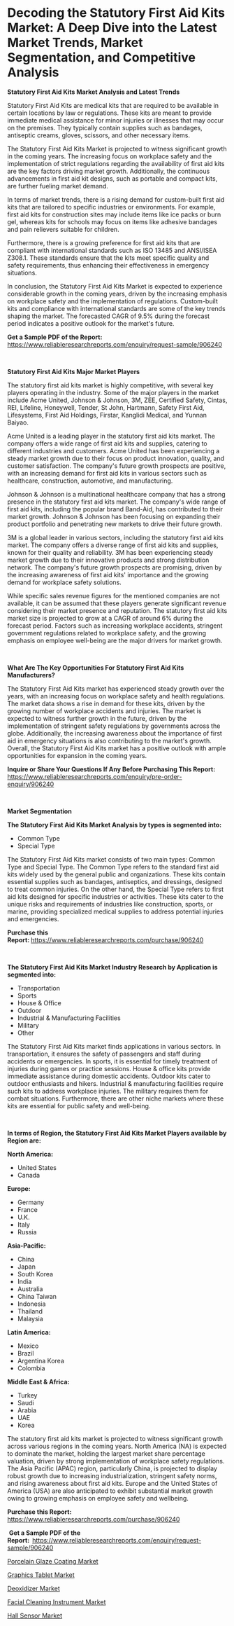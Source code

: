 <p><h1>Decoding the Statutory First Aid Kits Market: A Deep Dive into the Latest Market Trends, Market Segmentation, and Competitive Analysis</h1></p><p><strong>Statutory First Aid Kits Market Analysis and Latest Trends</strong></p>
<p><p>Statutory First Aid Kits are medical kits that are required to be available in certain locations by law or regulations. These kits are meant to provide immediate medical assistance for minor injuries or illnesses that may occur on the premises. They typically contain supplies such as bandages, antiseptic creams, gloves, scissors, and other necessary items.</p><p>The Statutory First Aid Kits Market is projected to witness significant growth in the coming years. The increasing focus on workplace safety and the implementation of strict regulations regarding the availability of first aid kits are the key factors driving market growth. Additionally, the continuous advancements in first aid kit designs, such as portable and compact kits, are further fueling market demand.</p><p>In terms of market trends, there is a rising demand for custom-built first aid kits that are tailored to specific industries or environments. For example, first aid kits for construction sites may include items like ice packs or burn gel, whereas kits for schools may focus on items like adhesive bandages and pain relievers suitable for children.</p><p>Furthermore, there is a growing preference for first aid kits that are compliant with international standards such as ISO 13485 and ANSI/ISEA Z308.1. These standards ensure that the kits meet specific quality and safety requirements, thus enhancing their effectiveness in emergency situations.</p><p>In conclusion, the Statutory First Aid Kits Market is expected to experience considerable growth in the coming years, driven by the increasing emphasis on workplace safety and the implementation of regulations. Custom-built kits and compliance with international standards are some of the key trends shaping the market. The forecasted CAGR of 9.5% during the forecast period indicates a positive outlook for the market's future.</p></p>
<p><strong>Get a Sample PDF of the Report:&nbsp;</strong> <a href="https://www.reliableresearchreports.com/enquiry/request-sample/906240">https://www.reliableresearchreports.com/enquiry/request-sample/906240</a></p>
<p>&nbsp;</p>
<p><strong>Statutory First Aid Kits Major Market Players</strong></p>
<p><p>The statutory first aid kits market is highly competitive, with several key players operating in the industry. Some of the major players in the market include Acme United, Johnson & Johnson, 3M, ZEE, Certified Safety, Cintas, REI, Lifeline, Honeywell, Tender, St John, Hartmann, Safety First Aid, Lifesystems, First Aid Holdings, Firstar, Kanglidi Medical, and Yunnan Baiyao. </p><p>Acme United is a leading player in the statutory first aid kits market. The company offers a wide range of first aid kits and supplies, catering to different industries and customers. Acme United has been experiencing a steady market growth due to their focus on product innovation, quality, and customer satisfaction. The company's future growth prospects are positive, with an increasing demand for first aid kits in various sectors such as healthcare, construction, automotive, and manufacturing. </p><p>Johnson & Johnson is a multinational healthcare company that has a strong presence in the statutory first aid kits market. The company's wide range of first aid kits, including the popular brand Band-Aid, has contributed to their market growth. Johnson & Johnson has been focusing on expanding their product portfolio and penetrating new markets to drive their future growth. </p><p>3M is a global leader in various sectors, including the statutory first aid kits market. The company offers a diverse range of first aid kits and supplies, known for their quality and reliability. 3M has been experiencing steady market growth due to their innovative products and strong distribution network. The company's future growth prospects are promising, driven by the increasing awareness of first aid kits' importance and the growing demand for workplace safety solutions. </p><p>While specific sales revenue figures for the mentioned companies are not available, it can be assumed that these players generate significant revenue considering their market presence and reputation. The statutory first aid kits market size is projected to grow at a CAGR of around 6% during the forecast period. Factors such as increasing workplace accidents, stringent government regulations related to workplace safety, and the growing emphasis on employee well-being are the major drivers for market growth.</p></p>
<p>&nbsp;</p>
<p><strong>What Are The Key Opportunities For Statutory First Aid Kits Manufacturers?</strong></p>
<p><p>The Statutory First Aid Kits market has experienced steady growth over the years, with an increasing focus on workplace safety and health regulations. The market data shows a rise in demand for these kits, driven by the growing number of workplace accidents and injuries. The market is expected to witness further growth in the future, driven by the implementation of stringent safety regulations by governments across the globe. Additionally, the increasing awareness about the importance of first aid in emergency situations is also contributing to the market's growth. Overall, the Statutory First Aid Kits market has a positive outlook with ample opportunities for expansion in the coming years.</p></p>
<p><strong>Inquire or Share Your Questions If Any Before Purchasing This Report:</strong> <a href="https://www.reliableresearchreports.com/enquiry/pre-order-enquiry/906240">https://www.reliableresearchreports.com/enquiry/pre-order-enquiry/906240</a></p>
<p>&nbsp;</p>
<p><strong>Market Segmentation</strong></p>
<p><strong>The Statutory First Aid Kits Market Analysis by types is segmented into:</strong></p>
<p><ul><li>Common Type</li><li>Special Type</li></ul></p>
<p><p>The Statutory First Aid Kits market consists of two main types: Common Type and Special Type. The Common Type refers to the standard first aid kits widely used by the general public and organizations. These kits contain essential supplies such as bandages, antiseptics, and dressings, designed to treat common injuries. On the other hand, the Special Type refers to first aid kits designed for specific industries or activities. These kits cater to the unique risks and requirements of industries like construction, sports, or marine, providing specialized medical supplies to address potential injuries and emergencies.</p></p>
<p><strong>Purchase this Report:&nbsp;</strong><a href="https://www.reliableresearchreports.com/purchase/906240">https://www.reliableresearchreports.com/purchase/906240</a></p>
<p>&nbsp;</p>
<p><strong>The Statutory First Aid Kits Market Industry Research by Application is segmented into:</strong></p>
<p><ul><li>Transportation</li><li>Sports</li><li>House & Office</li><li>Outdoor</li><li>Industrial & Manufacturing Facilities</li><li>Military</li><li>Other</li></ul></p>
<p><p>The Statutory First Aid Kits market finds applications in various sectors. In transportation, it ensures the safety of passengers and staff during accidents or emergencies. In sports, it is essential for timely treatment of injuries during games or practice sessions. House & office kits provide immediate assistance during domestic accidents. Outdoor kits cater to outdoor enthusiasts and hikers. Industrial & manufacturing facilities require such kits to address workplace injuries. The military requires them for combat situations. Furthermore, there are other niche markets where these kits are essential for public safety and well-being.</p></p>
<p>&nbsp;</p>
<p><strong>In terms of Region, the Statutory First Aid Kits Market Players available by Region are:</strong></p>
<p>
    <p> <strong> North America: </strong>
        <ul>
            <li>United States</li>
            <li>Canada</li>
        </ul>
        </p> 
    <p> <strong> Europe: </strong>
        <ul>
            <li>Germany</li>
            <li>France</li>
            <li>U.K.</li>
            <li>Italy</li>
            <li>Russia</li>
        </ul>
        </p> 
    <p> <strong> Asia-Pacific: </strong>
        <ul>
            <li>China</li>
            <li>Japan</li>
            <li>South Korea</li>
            <li>India</li>
            <li>Australia</li>
            <li>China Taiwan</li>
            <li>Indonesia</li>
            <li>Thailand</li>
            <li>Malaysia</li>
        </ul>
        </p> 
    <p> <strong> Latin America: </strong>
        <ul>
            <li>Mexico</li>
            <li>Brazil</li>
            <li>Argentina Korea</li>
            <li>Colombia</li>
        </ul>
        </p> 
    <p> <strong> Middle East & Africa: </strong>
        <ul>
            <li>Turkey</li>
            <li>Saudi</li>
            <li>Arabia</li>
            <li>UAE</li>
            <li>Korea</li>
        </ul>
    </p>
    </p>
<p><p>The statutory first aid kits market is projected to witness significant growth across various regions in the coming years. North America (NA) is expected to dominate the market, holding the largest market share percentage valuation, driven by strong implementation of workplace safety regulations. The Asia Pacific (APAC) region, particularly China, is projected to display robust growth due to increasing industrialization, stringent safety norms, and rising awareness about first aid kits. Europe and the United States of America (USA) are also anticipated to exhibit substantial market growth owing to growing emphasis on employee safety and wellbeing.</p></p>
<p><strong>Purchase this Report: </strong><a href="https://www.reliableresearchreports.com/purchase/906240">https://www.reliableresearchreports.com/purchase/906240</a></p>
<p>&nbsp;<strong>Get a Sample PDF of the Report:&nbsp;&nbsp;</strong><a href="https://www.reliableresearchreports.com/enquiry/request-sample/906240">https://www.reliableresearchreports.com/enquiry/request-sample/906240</a></p>
<p><strong></strong></p>
<p><p><a href="https://github.com/shotows/Market-Research-Report-List-1/blob/main/porcelain-glaze-coating-market.md">Porcelain Glaze Coating Market</a></p><p><a href="https://medium.com/p/87d64cad56d7/edit">Graphics Tablet Market</a></p><p><a href="https://github.com/sonuprakash1/Market-Research-Report-List-1/blob/main/deoxidizer-market.md">Deoxidizer Market</a></p><p><a href="https://medium.com/@jasonspinka/analyzing-facial-cleaning-instrument-market-global-industry-perspective-and-forecast-2024-to-1463c47e42df">Facial Cleaning Instrument Market</a></p><p><a href="https://medium.com/@andrewhills1925/hall-sensor-market-analysis-its-cagr-market-segmentation-and-global-industry-overview-07bc9b7785ab">Hall Sensor Market</a></p></p>